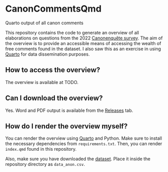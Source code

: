 # CanonCommentsQmd
Quarto output of all canon comments

This repository contains the code to generate an overview of all elaborations on questions from the 2022 [Canonenquête survey](https://ctb.kantl.be/projecten/wetenschappelijke-ondersteuning-literaire-canon-en-canonfestival). The aim of the overview is to provide an accessible means of accessing the wealth of free comments found in the dataset. I also saw this as an exercise in using [Quarto](https://quarto.org/) for data dissemination purposes.

## How to access the overview?

The overview is available at TODO.

## Can I download the overview?

Yes. Word and PDF output is available from the [Releases](TODO) tab.

## How do I render the overview myself?

You can render the overview using [Quarto](https://quarto.org/) and Python. Make sure to install the necessary dependencies from `requirements.txt`. Then, you can render `index.qmd` found in this repository.

Also, make sure you have downloaded the [dataset](https://zenodo.org/records/10033489). Place it inside the repository directory as `data_anon.csv`.